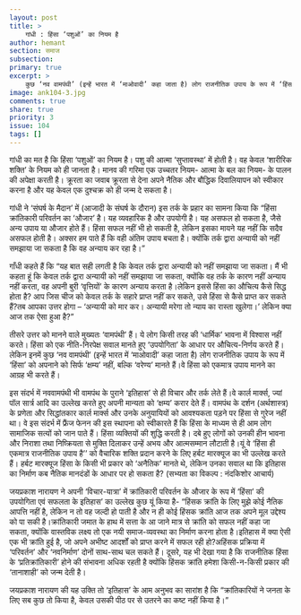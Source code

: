 ```yaml
---
layout: post
title: >
    गांधी : हिंसा ‘पशुओं’ का नियम है
author: hemant
section: समाज
subsection:
primary: true
excerpt: >
    कुछ ‘नव वामपंथी’ (इन्हें भारत में ‘माओवादी’ कहा जाता है) लोग राजनीतिक उपाय के रूप में ‘हिंसा’ को अपनाने को सिर्फ ‘क्षम्य’ नहीं, बल्कि ‘वरेण्य’ मानते हैं।वे हिंसा को एकमात्र उपाय मानने का आग्रह भी करते हैं।
image: ank104-3.jpg
comments: true
share: true
priority: 3
issue: 104
tags: []
---
```


गांधी का मत है कि हिंसा ‘पशुओं’ का नियम है। पशु की आत्मा ‘सुप्तावस्था’ में होती है। वह केवल ‘शारीरिक शक्ति’ के नियम को ही जानता है। मानव की गरिमा एक उच्चतर नियम- आत्मा के बल का नियम- के पालन की अपेक्षा करती है। क्रूरता का जवाब क्रूरता से देना अपने नैतिक और बौद्धिक दिवालियापन को स्वीकार करना है और यह केवल एक दुश्चक्र को ही जन्म दे सकता है।

गांधी ने ‘संघर्ष के मैदान’ में (आजादी के संघर्ष के दौरान) इस तर्क के प्रहार का सामना किया कि “हिंसा क्रांतिकारी परिवर्तन का ‘औजार’ है। यह व्यवहारिक है और उपयोगी है। यह असफल हो सकता है, जैसे अन्य उपाय या औजार होते हैं। हिंसा सफल नहीं भी हो सकती है, लेकिन इसका मायने यह नहीं कि सदैव असफल होती है। अक्सर हम पाते हैं कि वही अंतिम उपाय बचता है। क्योंकि तर्क द्वारा अन्यायी को नहीं समझाया जा सकता है कि वह अन्याय कर रहा है।”

गाँधी कहते हैं कि “यह बात सही लगती है कि केवल तर्क द्वारा अन्यायी को नहीं समझाया जा सकता। मैं भी कहता हूं कि केवल तर्क द्वारा अन्यायी को नहीं समझाया जा सकता, क्योंकि वह तर्क के कारण नहीं अन्याय नहीं करता, वह अपनी बुरी ‘वृत्तियों’ के कारण अन्याय करता है।लेकिन इससे हिंसा का औचित्य कैसे सिद्ध होता है? आप जिस चीज को केवल तर्क के सहारे प्राप्त नहीं कर सकते, उसे हिंसा से कैसे प्राप्त कर सकते हैं?तब आपका उत्तर होगा – ‘अन्यायी को मार कर। अन्यायी मरेगा तो न्याय का रास्ता खुलेगा।’ लेकिन क्या आज तक ऐसा हुआ है?”

तीसरे उत्तर को मानने वाले मुख्यतः ‘वामपंथी’ हैं। ये लोग किसी तरह की ‘धार्मिक’ भावना में विश्वास नहीं करते। हिंसा को एक नीति-निरपेक्ष सवाल मानते हुए ‘उपयोगिता’ के आधार पर औचित्य-निर्णय करते हैं। लेकिन इनमें कुछ ‘नव वामपंथी’ (इन्हें भारत में ‘माओवादी’ कहा जाता है) लोग राजनीतिक उपाय के रूप में ‘हिंसा’ को अपनाने को सिर्फ ‘क्षम्य’ नहीं, बल्कि ‘वरेण्य’ मानते हैं।वे हिंसा को एकमात्र उपाय मानने का आग्रह भी करते हैं।

इस संदर्भ में नववामपंथी भी वामपंथ के पुराने ‘इतिहास’ से ही विचार और तर्क लेते हैं।वे कार्ल मार्क्स, ज्यां पॉल सार्त्र आदि का उल्लेख करते हुए अपनी मान्यता को ‘क्षम्य’ करार देते हैं। वामपंथ के दर्शन (अर्थशास्त्र) के प्रणेता और सिद्धांतकार कार्ल मार्क्स और उनके अनुयायियों को आवश्यकता पड़ने पर हिंसा से गुरेज नहीं था। वे इस संदर्भ में फ्रैंज फेनन की इस स्थापना को स्वीकारते हैं कि हिंसा के माध्यम से ही आम लोग सामाजिक सत्यों को जान पाते हैं। हिंसा व्यक्तियों की शुद्धि करती है। दबे हुए लोगों को उनकी हीन भावना और निराशा तथा निष्क्रियता से मुक्ति दिलाकर उन्हें अभय और आत्मसम्मान लौटाती है।यूं वे ‘हिंसा ही एकमात्र राजनीतिक उपाय है’’ को वैचारिक शक्ति प्रदान करने के लिए हर्बट मारक्यूज का भी उल्लेख करते हैं। हर्बट मारक्यूज हिंसा के किसी भी प्रकार को ‘अनैतिक’ मानते थे, लेकिन उनका सवाल था कि इतिहास का निर्माण कब नैतिक मानदंडों के आधार पर हो सकता है? (सभ्यता का विकल्प : नंदकिशोर आचार्य)

जयप्रकाश नारायण ने अपनी ‘विचार-यात्रा’ में क्रांतिकारी परिवर्तन के औजार के रूप में ‘हिंसा’ की उपयोगिता एवं सफलता के इतिहास’ का उल्लेख कुछ यूं किया है- “हिंसक क्रांति के लिए मुझे कोई नैतिक आपत्ति नहीं है, लेकिन न तो वह जल्दी हो पाती है और न ही कोई हिंसक क्रांति आज तक अपने मूल उद्देश्य को पा सकी है।क्रांतिकारी जमात के हाथ में सत्ता के आ जाने मात्र से क्रांति को सफल नहीं कहा जा सकता, क्योंकि वास्तविक लक्ष्य तो एक नयी समाज-व्यवस्था का निर्माण करना होता है।इतिहास में क्या ऐसी एक भी क्रांति हुई है, जो अपने अभीष्ट आदर्शों को प्राप्त करने में सफल रही हो?अहिंसक प्रक्रिया में ‘परिवर्तन’ और ‘नवनिर्माण’ दोनों साथ-साथ चल सकते हैं। दूसरे, यह भी देखा गया है कि राजनीतिक हिंसा के ‘प्रतिक्रांतिकारी’ होने की संभावना अधिक रहती है क्योंकि हिंसक क्रांति हमेशा किसी-न-किसी प्रकार की ‘तानाशाही’ को जन्म देती है।

जयप्रकाश नारायण की यह उक्ति तो ‘इतिहास’ के आम अनुभव का सारांश है कि “क्रांतिकारियों ने जनता के लिए सब कुछ तो किया है, केवल उसकी पीठ पर से उतरने का कष्ट नहीं किया है।”